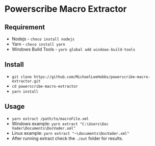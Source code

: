 # Powerscribe Macro Extractor
## Requirement
* Nodejs - `choco install nodejs`
* Yarn - `choco install yarn`
* Windows Build Tools - `yarn global add windows-build-tools`
## Install
* `git clone https://github.com/MichaelLeeHobbs/powerscribe-macro-extractor.git`
* `cd powerscribe-macro-extractor`
* `yarn install`
## Usage
* `yarn extract /path/to/macroFile.xml`
* Windows example: `yarn extract "C:\Users\Doc Vader\Documents\DocVader.xml"`
* Linux example: `yarn extract "~\documents\DocVader.xml"`
* After running extract check the `./out` folder for results.
